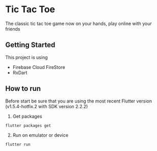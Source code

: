 # Tic Tac Toe

The classic tic tac toe game now on your hands, play online with your friends

## Getting Started

This project is using

- Firebase Cloud FireStore
- RxDart

## How to run

Before start be sure that you are using the most recent Flutter version (v1.5.4-hotfix.2 with SDK version 2.2.2)

1. Get packages

```
flutter packages get
```

2. Run on emulator or device

```
flutter run
```
